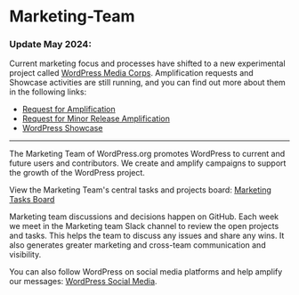 # Marketing-Team

### Update May 2024:

Current marketing focus and processes have shifted to a new experimental project called [WordPress Media Corps](https://make.wordpress.org/media-corps/).
Amplification requests and Showcase activities are still running, and you can find out more about them in the following links:
* [Request for Amplification](https://github.com/WordPress/Marketing-Team/issues/new?assignees=bjmcsherry%2Cdansoschin%2Cjennimckinnon%2Cbernard0omnisend&labels=amplification-request&projects=&template=2-request-for-amplification-template.yml&title=%5BAMPLIFY%5D%3A+)
* [Request for Minor Release Amplification](https://github.com/WordPress/Marketing-Team/issues/new?assignees=bjmcsherry%2Cdansoschin&labels=amplification-request%2Crelease-amplification&projects=&template=3-request-for-release-amplification.yml&title=%5BAMPLIFY+RELEASE%5D%3A+WordPress+X.Y.Z)
* [WordPress Showcase ](https://github.com/WordPress/Marketing-Team/wiki/WordPress-Showcase)

----

The Marketing Team of WordPress.org promotes WordPress to current and future users and contributors. We create and amplify campaigns to support the growth of the WordPress project.

View the Marketing Team's central tasks and projects board:
[Marketing Tasks Board](https://github.com/orgs/WordPress/projects/21)

Marketing team discussions and decisions happen on GitHub. Each week we meet in the Marketing team Slack channel to review the open projects and tasks. This helps the team to discuss any issues and share any wins. It also generates greater marketing and cross-team communication and visibility. 

You can also follow WordPress on social media platforms and help amplify our messages: [WordPress Social Media](https://make.wordpress.org/marketing/handbook/social-media/).
